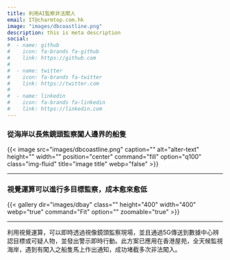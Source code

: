 ```yaml
---
title: 利用AI監察非法闖人
email: IT@charmtop.com.hk
image: "images/dbcoastline.png"
description: this is meta description
social:
#  - name: github
#    icon: fa-brands fa-github
#    link: https://github.com
#
#  - name: twitter
#    icon: fa-brands fa-twitter
#    link: https://twitter.com
#
#  - name: linkedin
#    icon: fa-brands fa-linkedin
#    link: https://linkedin.com
---
```

### 從海岸以長焦鏡頭監察闖人邊界的船隻

{{< image src="images/dbcoastline.png" caption="" alt="alter-text" height="" width="" position="center" command="fill" option="q100" class="img-fluid" title="image title"  webp="false" >}}

<hr>

### 視覺運算可以進行多目標監察，成本愈來愈低

{{< gallery dir="images/dbay" class="" height="400" width="400" webp="true" command="Fit" option="" zoomable="true" >}}

<hr>
利用視覺運算，可以即時透過視像鏡頭監察現場，並且通過5G傳送到數據中心辨認目標或可疑人物，並發出警示即時行動。此方案已應用在香港屋苑，全天候監視海岸，遇到有闖入之船隻馬上作出通知，成功堵截多次非法闖入。